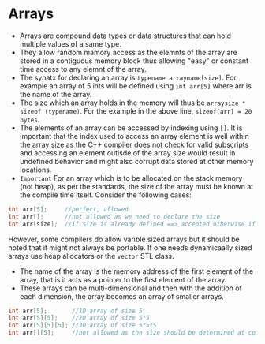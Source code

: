 # Arrays

* Arrays are compound data types or data structures that can hold multiple values of a same type.
* They allow random mamory access as the elemnts of the array are stored in a contiguous memory block thus allowing "easy" or constant time access to any elemnt of the array.
* The synatx for declaring an array is `typename arrayname[size]`. For example an array of 5 ints will be defined using `int arr[5]` where arr is the name of the array.
* The size which an array holds in the memory will thus be `arraysize * sizeof (typename)`. For the example in the above line, `sizeof(arr) = 20 bytes`.
* The elements of an array can be accessed by indexing using `[]`. It is important that the index used to access an array element is well within the array size as the C++ compiler does not check for valid subscripts and accessing an element outisde of the array size would result in undefined behavior and might also corrupt data stored at other memory locations.
* `Important` For an array which is to be allocated on the stack memory (not heap), as per the standards, the size of the array must be known at the compile time itself. Consider the following cases:
```C++
int arr[5];     //perfect, allowed
int arr[];      //not allowed as we need to declare the size
int arr[size];  //if size is already defined ==> accepted otherwise if determined at compile time ==> not allowed as per the standards
```
However, some compilers do allow varible sized arrays but it should be noted that it might not always be portable. If one needs dynamicaally sized arrays use heap allocators or the `vector` STL class.
* The name of the array is the memory address of the first element of the array, that is it acts as a pointer to the first element of the array. 
* These arrays can be multi-dimensional and then with the addition of each dimension, the array becomes an array of smaller arrays.
```C++
int arr[5];       //1D array of size 5
int arr[5][5];    //2D array of size 5*5
int arr[5][5][5]; //3D array of size 5*5*5
int arr[][5];     //not allowed as the size should be determined at compile time
```
